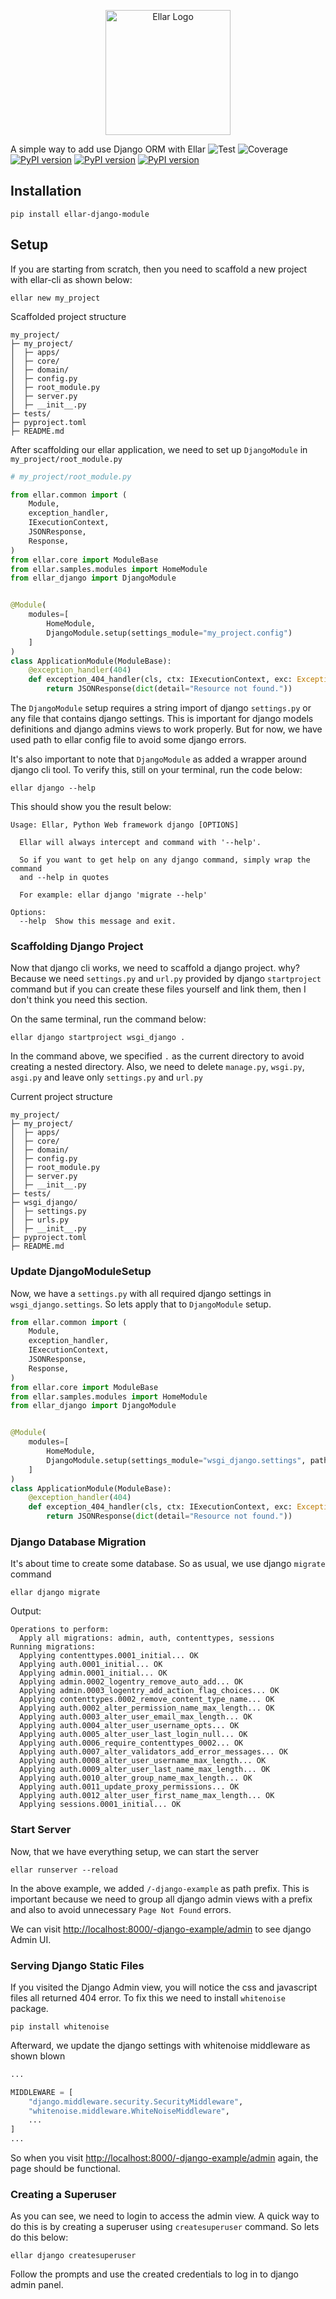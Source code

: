 <p align="center">
  <a href="#" target="blank"><img src="https://github.com/eadwinCode/ellar/blob/main/docs/img/EllarLogoB.png" width="200" alt="Ellar Logo" /></a>
</p>

A simple way to add use Django ORM with Ellar
![Test](https://github.com/eadwinCode/ellar-django-module/actions/workflows/test_full.yml/badge.svg)
![Coverage](https://img.shields.io/codecov/c/github/eadwinCode/ellar-django-module)
[![PyPI version](https://badge.fury.io/py/ellar-django-module.svg)](https://badge.fury.io/py/ellar-django-module)
[![PyPI version](https://img.shields.io/pypi/v/ellar-django-module.svg)](https://pypi.python.org/pypi/ellar-django-module)
[![PyPI version](https://img.shields.io/pypi/pyversions/ellar-django-module.svg)](https://pypi.python.org/pypi/ellar-django-module)

## Installation
```shell
pip install ellar-django-module
```

## Setup
If you are starting from scratch, then you need to scaffold a new project with ellar-cli as shown below:
```shell
ellar new my_project
```
Scaffolded project structure
```text
my_project/
├─ my_project/
│  ├─ apps/
│  ├─ core/
│  ├─ domain/
│  ├─ config.py
│  ├─ root_module.py
│  ├─ server.py
│  ├─ __init__.py
├─ tests/
├─ pyproject.toml
├─ README.md
```
After scaffolding our ellar application, we need to set up `DjangoModule` in `my_project/root_module.py`

```python
# my_project/root_module.py

from ellar.common import (
    Module,
    exception_handler,
    IExecutionContext,
    JSONResponse,
    Response,
)
from ellar.core import ModuleBase
from ellar.samples.modules import HomeModule
from ellar_django import DjangoModule


@Module(
    modules=[
        HomeModule,
        DjangoModule.setup(settings_module="my_project.config")
    ]
)
class ApplicationModule(ModuleBase):
    @exception_handler(404)
    def exception_404_handler(cls, ctx: IExecutionContext, exc: Exception) -> Response:
        return JSONResponse(dict(detail="Resource not found."))
```

The `DjangoModule` setup requires a string import of django `settings.py` or any file that contains django settings.
This is important for django models definitions and django admins views to work properly. But for now, we have used path to ellar config file to avoid some django errors.

It's also important to note that `DjangoModule` as added a wrapper around django cli tool. To verify this, still on your terminal, run the code below:
```shell
ellar django --help
```
This should show you the result below:
```shell
Usage: Ellar, Python Web framework django [OPTIONS]

  Ellar will always intercept and command with '--help'.

  So if you want to get help on any django command, simply wrap the command
  and --help in quotes

  For example: ellar django 'migrate --help'

Options:
  --help  Show this message and exit.
```
### Scaffolding Django Project
Now that django cli works, we need to scaffold a django project. why? 
Because we need `settings.py` and `url.py` provided by django `startproject` command but if you can create these files yourself and link them, 
then I don't think you need this section.

On the same terminal, run the command below:
```shell
ellar django startproject wsgi_django .
```
In the command above, we specified `.` as the current directory to avoid creating a nested directory.
Also, we need to delete `manage.py`, `wsgi.py`, `asgi.py` and leave only `settings.py` and `url.py`

Current project structure 
```text
my_project/
├─ my_project/
│  ├─ apps/
│  ├─ core/
│  ├─ domain/
│  ├─ config.py
│  ├─ root_module.py
│  ├─ server.py
│  ├─ __init__.py
├─ tests/
├─ wsgi_django/
│  ├─ settings.py
│  ├─ urls.py
│  ├─ __init__.py
├─ pyproject.toml
├─ README.md
```

### Update DjangoModuleSetup
Now, we have a `settings.py` with all required django settings in `wsgi_django.settings`. So lets apply that to `DjangoModule` setup.

```python
from ellar.common import (
    Module,
    exception_handler,
    IExecutionContext,
    JSONResponse,
    Response,
)
from ellar.core import ModuleBase
from ellar.samples.modules import HomeModule
from ellar_django import DjangoModule


@Module(
    modules=[
        HomeModule,
        DjangoModule.setup(settings_module="wsgi_django.settings", path_prefix='/-django-example')
    ]
)
class ApplicationModule(ModuleBase):
    @exception_handler(404)
    def exception_404_handler(cls, ctx: IExecutionContext, exc: Exception) -> Response:
        return JSONResponse(dict(detail="Resource not found."))
```
### Django Database Migration
It's about time to create some database. So as usual, we use django `migrate` command

```shell
ellar django migrate
```

Output:
```shell
Operations to perform:
  Apply all migrations: admin, auth, contenttypes, sessions
Running migrations:
  Applying contenttypes.0001_initial... OK
  Applying auth.0001_initial... OK
  Applying admin.0001_initial... OK
  Applying admin.0002_logentry_remove_auto_add... OK
  Applying admin.0003_logentry_add_action_flag_choices... OK
  Applying contenttypes.0002_remove_content_type_name... OK
  Applying auth.0002_alter_permission_name_max_length... OK
  Applying auth.0003_alter_user_email_max_length... OK
  Applying auth.0004_alter_user_username_opts... OK
  Applying auth.0005_alter_user_last_login_null... OK
  Applying auth.0006_require_contenttypes_0002... OK
  Applying auth.0007_alter_validators_add_error_messages... OK
  Applying auth.0008_alter_user_username_max_length... OK
  Applying auth.0009_alter_user_last_name_max_length... OK
  Applying auth.0010_alter_group_name_max_length... OK
  Applying auth.0011_update_proxy_permissions... OK
  Applying auth.0012_alter_user_first_name_max_length... OK
  Applying sessions.0001_initial... OK
```

### Start Server
Now, that we have everything setup, we can start the server
```shell
ellar runserver --reload
```
In the above example, we added `/-django-example` as path prefix. This is important because we need to group all django admin views 
with a prefix and also to avoid unnecessary `Page Not Found` errors.

We can visit [http://localhost:8000/-django-example/admin](http://localhost:8000/-django-example/admin) to see django Admin UI.

### Serving Django Static Files
If you visited the Django Admin view, you will notice the css and javascript files all returned 404 error.
To fix this we need to install `whitenoise` package.

```shell
pip install whitenoise
```

Afterward, we update the django settings with whitenoise middleware as shown blown
```python
...

MIDDLEWARE = [
    "django.middleware.security.SecurityMiddleware",
    "whitenoise.middleware.WhiteNoiseMiddleware",
    ...
]
...
```
So when you visit [http://localhost:8000/-django-example/admin](http://localhost:8000/-django-example/admin) again, the page should be functional.

### Creating a Superuser
As you can see, we need to login to access the admin view. A quick way to do this is by creating
a superuser using `createsuperuser` command. So lets do this below:
```shell
ellar django createsuperuser
```
Follow the prompts and use the created credentials to log in to django admin panel.
